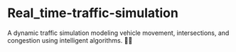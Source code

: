 # Real_time-traffic-simulation
A dynamic traffic simulation modeling vehicle movement, intersections, and congestion using intelligent algorithms. 🚦🚗

